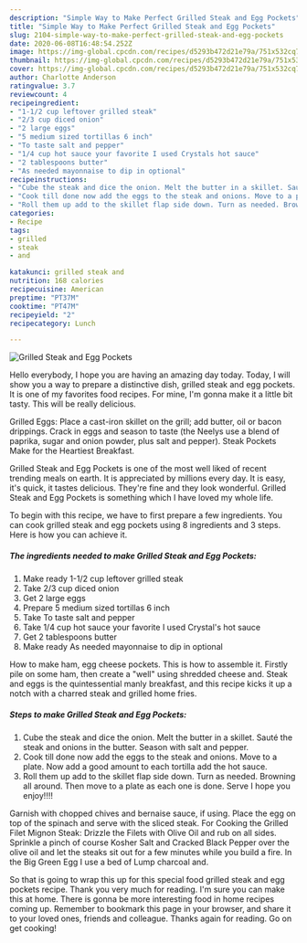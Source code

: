 ```yaml
---
description: "Simple Way to Make Perfect Grilled Steak and Egg Pockets"
title: "Simple Way to Make Perfect Grilled Steak and Egg Pockets"
slug: 2104-simple-way-to-make-perfect-grilled-steak-and-egg-pockets
date: 2020-06-08T16:48:54.252Z
image: https://img-global.cpcdn.com/recipes/d5293b472d21e79a/751x532cq70/grilled-steak-and-egg-pockets-recipe-main-photo.jpg
thumbnail: https://img-global.cpcdn.com/recipes/d5293b472d21e79a/751x532cq70/grilled-steak-and-egg-pockets-recipe-main-photo.jpg
cover: https://img-global.cpcdn.com/recipes/d5293b472d21e79a/751x532cq70/grilled-steak-and-egg-pockets-recipe-main-photo.jpg
author: Charlotte Anderson
ratingvalue: 3.7
reviewcount: 4
recipeingredient:
- "1-1/2 cup leftover grilled steak"
- "2/3 cup diced onion"
- "2 large eggs"
- "5 medium sized tortillas 6 inch"
- "To taste salt and pepper"
- "1/4 cup hot sauce your favorite I used Crystals hot sauce"
- "2 tablespoons butter"
- "As needed mayonnaise to dip in optional"
recipeinstructions:
- "Cube the steak and dice the onion. Melt the butter in a skillet. Sauté the steak and onions in the butter. Season with salt and pepper."
- "Cook till done now add the eggs to the steak and onions. Move to a plate. Now add a good amount to each tortilla add the hot sauce."
- "Roll them up add to the skillet flap side down. Turn as needed. Browning all around. Then move to a plate as each one is done. Serve I hope you enjoy!!!!"
categories:
- Recipe
tags:
- grilled
- steak
- and

katakunci: grilled steak and 
nutrition: 168 calories
recipecuisine: American
preptime: "PT37M"
cooktime: "PT47M"
recipeyield: "2"
recipecategory: Lunch

---
```



![Grilled Steak and Egg Pockets](https://img-global.cpcdn.com/recipes/d5293b472d21e79a/751x532cq70/grilled-steak-and-egg-pockets-recipe-main-photo.jpg)

Hello everybody, I hope you are having an amazing day today. Today, I will show you a way to prepare a distinctive dish, grilled steak and egg pockets. It is one of my favorites food recipes. For mine, I'm gonna make it a little bit tasty. This will be really delicious.

Grilled Eggs: Place a cast-iron skillet on the grill; add butter, oil or bacon drippings. Crack in eggs and season to taste (the Neelys use a blend of paprika, sugar and onion powder, plus salt and pepper). Steak Pockets Make for the Heartiest Breakfast.

Grilled Steak and Egg Pockets is one of the most well liked of recent trending meals on earth. It is appreciated by millions every day. It is easy, it's quick, it tastes delicious. They're fine and they look wonderful. Grilled Steak and Egg Pockets is something which I have loved my whole life.


To begin with this recipe, we have to first prepare a few ingredients. You can cook grilled steak and egg pockets using 8 ingredients and 3 steps. Here is how you can achieve it.

<!--inarticleads1-->

##### The ingredients needed to make Grilled Steak and Egg Pockets:

1. Make ready 1-1/2 cup leftover grilled steak
1. Take 2/3 cup diced onion
1. Get 2 large eggs
1. Prepare 5 medium sized tortillas 6 inch
1. Take To taste salt and pepper
1. Take 1/4 cup hot sauce your favorite I used Crystal&#39;s hot sauce
1. Get 2 tablespoons butter
1. Make ready As needed mayonnaise to dip in optional


How to make ham, egg cheese pockets. This is how to assemble it. Firstly pile on some ham, then create a &#34;well&#34; using shredded cheese and. Steak and eggs is the quintessential manly breakfast, and this recipe kicks it up a notch with a charred steak and grilled home fries. 

<!--inarticleads2-->

##### Steps to make Grilled Steak and Egg Pockets:

1. Cube the steak and dice the onion. Melt the butter in a skillet. Sauté the steak and onions in the butter. Season with salt and pepper.
1. Cook till done now add the eggs to the steak and onions. Move to a plate. Now add a good amount to each tortilla add the hot sauce.
1. Roll them up add to the skillet flap side down. Turn as needed. Browning all around. Then move to a plate as each one is done. Serve I hope you enjoy!!!!


Garnish with chopped chives and bernaise sauce, if using. Place the egg on top of the spinach and serve with the sliced steak. For Cooking the Grilled Filet Mignon Steak: Drizzle the Filets with Olive Oil and rub on all sides. Sprinkle a pinch of course Kosher Salt and Cracked Black Pepper over the olive oil and let the steaks sit out for a few minutes while you build a fire. In the Big Green Egg I use a bed of Lump charcoal and. 

So that is going to wrap this up for this special food grilled steak and egg pockets recipe. Thank you very much for reading. I'm sure you can make this at home. There is gonna be more interesting food in home recipes coming up. Remember to bookmark this page in your browser, and share it to your loved ones, friends and colleague. Thanks again for reading. Go on get cooking!
